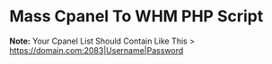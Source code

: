 # Mass Cpanel To WHM PHP Script

**Note:** Your Cpanel List Should Contain Like This > https://domain.com:2083|Username|Password
